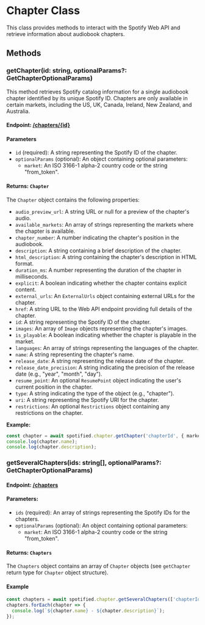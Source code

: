 # Chapter Class

This class provides methods to interact with the Spotify Web API and retrieve information about audiobook chapters.

## Methods

### getChapter(id: string, optionalParams?: GetChapterOptionalParams)

This method retrieves Spotify catalog information for a single audiobook chapter identified by its unique Spotify ID. Chapters are only available in certain markets, including the US, UK, Canada, Ireland, New Zealand, and Australia.

#### Endpoint:  [/chapters/{id}](https://developer.spotify.com/documentation/web-api/reference/get-a-chapter)

#### Parameters 
- `id` (required): A string representing the Spotify ID of the chapter.
- `optionalParams` (optional): An object containing optional parameters:
  - `market`: An ISO 3166-1 alpha-2 country code or the string "from_token".

#### Returns:  `Chapter`

The `Chapter` object contains the following properties:
- `audio_preview_url`: A string URL or null for a preview of the chapter's audio.
- `available_markets`: An array of strings representing the markets where the chapter is available.
- `chapter_number`: A number indicating the chapter's position in the audiobook.
- `description`: A string containing a brief description of the chapter.
- `html_description`: A string containing the chapter's description in HTML format.
- `duration_ms`: A number representing the duration of the chapter in milliseconds.
- `explicit`: A boolean indicating whether the chapter contains explicit content.
- `external_urls`: An `ExternalUrls` object containing external URLs for the chapter.
- `href`: A string URL to the Web API endpoint providing full details of the chapter.
- `id`: A string representing the Spotify ID of the chapter.
- `images`: An array of `Image` objects representing the chapter's images.
- `is_playable`: A boolean indicating whether the chapter is playable in the market.
- `languages`: An array of strings representing the languages of the chapter.
- `name`: A string representing the chapter's name.
- `release_date`: A string representing the release date of the chapter.
- `release_date_precision`: A string indicating the precision of the release date (e.g., "year", "month", "day").
- `resume_point`: An optional `ResumePoint` object indicating the user's current position in the chapter.
- `type`: A string indicating the type of the object (e.g., "chapter").
- `uri`: A string representing the Spotify URI for the chapter.
- `restrictions`: An optional `Restrictions` object containing any restrictions on the chapter.

**Example:**
```typescript
const chapter = await spotified.chapter.getChapter('chapterId', { market: 'US' });
console.log(chapter.name);
console.log(chapter.description);
```

### getSeveralChapters(ids: string[], optionalParams?: GetChapterOptionalParams)

#### Endpoint: [/chapters](https://developer.spotify.com/documentation/web-api/reference/get-several-chapters)

#### Parameters:

- `ids` (required): An array of strings representing the Spotify IDs for the chapters.
- `optionalParams` (optional): An object containing optional parameters:
  - `market`: An ISO 3166-1 alpha-2 country code or the string "from_token".

#### Returns: `Chapters`

The `Chapters` object contains an array of `Chapter` objects (see `getChapter` return type for `Chapter` object structure).

#### Example

```typescript
const chapters = await spotified.chapter.getSeveralChapters(['chapterId1', 'chapterId2'], { market: 'US' });
chapters.forEach(chapter => {
  console.log(`${chapter.name} - ${chapter.description}`);
});
```
